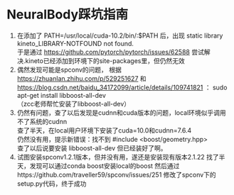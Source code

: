 # NeuralBody踩坑指南
1. 在添加了 PATH=/usr/local/cuda-10.2/bin/:$PATH  后，出现 static library kineto_LIBRARY-NOTFOUND not found.  
于是通过 https://github.com/pytorch/pytorch/issues/62588 尝试解决.kineto已经添加到环境下的site-packages里，但仍然无效  
2. 偶然发现可能是spconv的问题，
根据 https://zhuanlan.zhihu.com/p/529251627 和
https://blog.csdn.net/baidu_34172099/article/details/109741821 ：
sudo apt-get install libboost-all-dev  
（zcc老师帮忙安装了libboost-all-dev）
3. 仍然有问题，查了以后发现是cudnn和cuda版本的问题，local环境似乎调用不了系统的cudnn  
查了半天，在local用户环境下安装了cuda=10.0和cudnn=7.6.4  
仍然没有用，提示新错误：找不到 #include <boost/geometry.hpp>  
查了以后说要安装 libboost-all-dev 但已经装好了啊。
4. 试图安装spconv1.2.1版本，但并没有用，遂还是安装现有版本2.1.22
找了半天，发现可以通过conda boost安装local的boost
然后通过https://github.com/traveller59/spconv/issues/251
修改了spconv下的setup.py代码，终于成功
